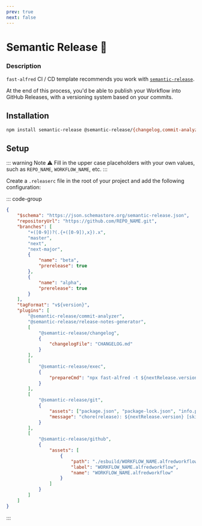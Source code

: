 ```yaml
---
prev: true
next: false
---
```


# Semantic Release :rocket:

### Description

`fast-alfred` CI / CD template recommends you work with [`semantic-release`](https://github.com/semantic-release/semantic-release).

At the end of this process, you'd be able to publish your Workflow into GitHub Releases, with a versioning system based on your commits.

## Installation

```bash
npm install semantic-release @semantic-release/{changelog,commit-analyzer,exec,git,github,release-notes-generator}
```

## Setup

::: warning Note :warning:
Fill in the upper case placeholders with your own values, such as `REPO_NAME`, `WORKFLOW_NAME`, etc.
:::

Create a `.releaserc` file in the root of your project and add the following configuration:

::: code-group

```json [.releaserc]
{
    "$schema": "https://json.schemastore.org/semantic-release.json",
    "repositoryUrl": "https://github.com/REPO_NAME.git",
    "branches": [
        "+([0-9])?(.{+([0-9]),x}).x",
        "master",
        "next",
        "next-major",
        {
            "name": "beta",
            "prerelease": true
        },
        {
            "name": "alpha",
            "prerelease": true
        }
    ],
    "tagFormat": "v${version}",
    "plugins": [
        "@semantic-release/commit-analyzer",
        "@semantic-release/release-notes-generator",
        [
            "@semantic-release/changelog",
            {
                "changelogFile": "CHANGELOG.md"
            }
        ],
        [
            "@semantic-release/exec",
            {
                "prepareCmd": "npx fast-alfred -t ${nextRelease.version}"
            }
        ],
        [
            "@semantic-release/git",
            {
                "assets": ["package.json", "package-lock.json", "info.plist", "CHANGELOG.md"],
                "message": "chore(release): ${nextRelease.version} [skip ci]\n\n${nextRelease.notes}"
            }
        ],
        [
            "@semantic-release/github",
            {
                "assets": [
                    {
                        "path": "./esbuild/WORKFLOW_NAME.alfredworkflow",
                        "label": "WORKFLOW_NAME.alfredworkflow",
                        "name": "WORKFLOW_NAME.alfredworkflow"
                    }
                ]
            }
        ]
    ]
}
```

:::
